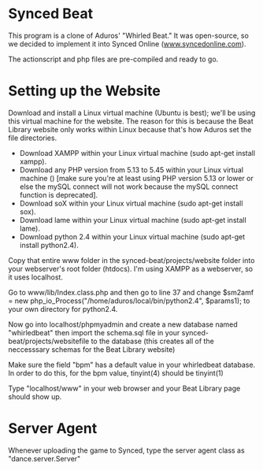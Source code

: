 # Synced Beat
This program is a clone of Aduros' "Whirled Beat." 
It was open-source, so we decided to implement it into Synced Online (www.syncedonline.com).

The actionscript and php files are pre-compiled and ready to go.

# Setting up the Website
Download and install a Linux virtual machine (Ubuntu is best); we'll be using this virtual machine for the website. The reason for this is because the Beat Library website only works within Linux because that's how Aduros set the file directories.

- Download XAMPP within your Linux virtual machine (sudo apt-get install xampp).
- Download any PHP version from 5.13 to 5.45 within your Linux virtual machine () [make sure you're at least using PHP version 5.13 or lower or else the mySQL connect will not work because the mySQL connect function is deprecated]. 
- Download soX within your Linux virtual machine (sudo apt-get install sox).
- Download lame within your Linux virtual machine (sudo apt-get install lame).
- Download python 2.4 within your Linux virtual machine (sudo apt-get install python2.4).

Copy that entire www folder in the synced-beat/projects/website folder into your webserver's root folder (htdocs). I'm using XAMPP as a webserver, so it uses localhost. 

Go to www/lib/Index.class.php and then go to line 37 and change 
$sm2amf = new php_io_Process("/home/aduros/local/bin/python2.4", $params1); to your own directory for python2.4.

Now go into localhost/phpmyadmin and create a new database named "whirledbeat" then import the schema.sql file in your synced-beat/projects/websitefile to the database (this creates all of the neccesssary schemas for the Beat Library website)

Make sure the field "bpm" has a default value in your whirledbeat database. In order to do this, for the bpm value, tinyint(4) should be tinyint(1)

Type "localhost/www" in your web browser and your Beat Library page should show up.

# Server Agent
Whenever uploading the game to Synced, type the server agent class as "dance.server.Server"


